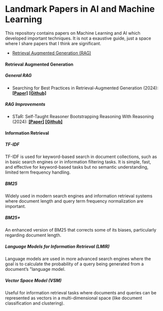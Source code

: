 # Landmark Papers in AI and Machine Learning

This repository contains papers on Machine Learning and AI which developed important techniques. It is not a exaustive guide, just a space where I share papers that I think are significant.

- [Retrieval Augmented Generation (RAG)](#retrieval-augmented-generation)
 
#### Retrieval Augmented Generation

##### General RAG

- Searching for Best Practices in Retrieval-Augmented Generation (2024): [**[Paper]**](https://arxiv.org/pdf/2407.01219) [**[Github]**](https://github.com/FudanDNN-NLP/RAG?tab=readme-ov-file)

##### RAG Improvements
- STaR: Self-Taught Reasoner Bootstrapping Reasoning With Reasoning (2024): [**[Paper]**](https://openreview.net/pdf?id=_3ELRdg2sgI) [**[Github]**](https://github.com/ezelikman/STaR)

#### Information Retrieval

##### TF-IDF

TF-IDF is used for keyword-based search in document collections, such as in basic search engines or in information filtering tasks. It is simple, fast, and effective for keyword-based tasks but	no semantic understanding, limited term frequency handling.

##### BM25

Widely used in modern search engines and information retrieval systems where document length and query term frequency normalization are important.

##### BM25+

An enhanced version of BM25 that corrects some of its biases, particularly regarding document length.

##### Language Models for Information Retrieval (LMIR)

Language models are used in more advanced search engines where the goal is to calculate the probability of a query being generated from a document’s "language model.

##### Vector Space Model (VSM)

Useful for information retrieval tasks where documents and queries can be represented as vectors in a multi-dimensional space (like document classification and clustering).

